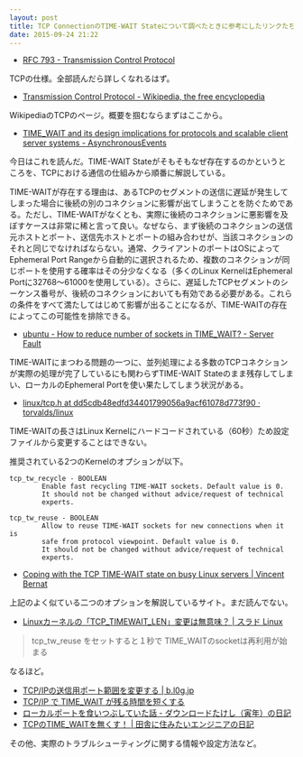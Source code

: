 ```yaml
---
layout: post
title: TCP ConnectionのTIME-WAIT Stateについて調べたときに参考にしたリンクたち
date: 2015-09-24 21:22
---
```


- [RFC 793 - Transmission Control Protocol](https://tools.ietf.org/html/rfc793)

TCPの仕様。全部読んだら詳しくなれるはず。

- [Transmission Control Protocol - Wikipedia, the free encyclopedia](https://en.wikipedia.org/wiki/Transmission_Control_Protocol)

WikipediaのTCPのページ。概要を掴むならまずはここから。

- [TIME_WAIT and its design implications for protocols and scalable client server systems - AsynchronousEvents](http://www.serverframework.com/asynchronousevents/2011/01/time-wait-and-its-design-implications-for-protocols-and-scalable-servers.html)

今日はこれを読んだ。TIME-WAIT Stateがそもそもなぜ存在するのかというところを、TCPにおける通信の仕組みから順番に解説している。

TIME-WAITが存在する理由は、あるTCPのセグメントの送信に遅延が発生してしまった場合に後続の別のコネクションに影響が出てしまうことを防ぐためである。ただし、TIME-WAITがなくとも、実際に後続のコネクションに悪影響を及ぼすケースは非常に稀と言って良い。なぜなら、まず後続のコネクションの送信元ホストとポート、送信先ホストとポートの組み合わせが、当該コネクションのそれと同じでなければならない。通常、クライアントのポートはOSによってEphemeral Port Rangeから自動的に選択されるため、複数のコネクションが同じポートを使用する確率はその分少なくなる（多くのLinux KernelはEphemeral Portに32768〜61000を使用している）。さらに、遅延したTCPセグメントのシーケンス番号が、後続のコネクションにおいても有効である必要がある。これらの条件をすべて満たしてはじめて影響が出ることになるが、TIME-WAITの存在によってこの可能性を排除できる。


- [ubuntu - How to reduce number of sockets in TIME_WAIT? - Server Fault](http://serverfault.com/questions/212093/how-to-reduce-number-of-sockets-in-time-wait)

TIME-WAITにまつわる問題の一つに、並列処理による多数のTCPコネクションが実際の処理が完了しているにも関わらずTIME-WAIT Stateのまま残存してしまい、ローカルのEphemeral Portを使い果たしてしまう状況がある。

- [linux/tcp.h at dd5cdb48edfd34401799056a9acf61078d773f90 · torvalds/linux](https://github.com/torvalds/linux/blob/dd5cdb48edfd34401799056a9acf61078d773f90/include/net/tcp.h#L117)

TIME-WAITの長さはLinux Kernelにハードコードされている（60秒）ため設定ファイルから変更することはできない。

推奨されている2つのKernelのオプションが以下。

```
tcp_tw_recycle - BOOLEAN
        Enable fast recycling TIME-WAIT sockets. Default value is 0.
        It should not be changed without advice/request of technical
        experts.

tcp_tw_reuse - BOOLEAN
        Allow to reuse TIME-WAIT sockets for new connections when it is
        safe from protocol viewpoint. Default value is 0.
        It should not be changed without advice/request of technical
        experts.
```

- [Coping with the TCP TIME-WAIT state on busy Linux servers | Vincent Bernat](http://vincent.bernat.im/en/blog/2014-tcp-time-wait-state-linux.html)

上記のよく似ている二つのオプションを解説しているサイト。まだ読んでない。

- [Linuxカーネルの「TCP_TIMEWAIT_LEN」変更は無意味？ | スラド Linux](http://linux.srad.jp/story/15/09/09/0648258/)

> tcp_tw_reuse をセットすると１秒で TIME_WAITのsocketは再利用が始まる

なるほど。

- [TCP/IPの送信用ポート範囲を変更する | b.l0g.jp](http://b.l0g.jp/linux/ip-local-port-range/)
- [TCP/IP で TIME_WAIT が残る時間を短くする](http://network.station.ez-net.jp/server/linux/network/time_wait.asp)
- [ローカルポートを食いつぶしていた話 - ダウンロードたけし（寅年）の日記](http://d.hatena.ne.jp/download_takeshi/20091013/1255443592)
- [TCPのTIME_WAITを無くす！ | 田舎に住みたいエンジニアの日記](http://blog.ybbo.net/2013/05/27/tcp%E3%81%AEtime_wait%E3%82%92%E7%84%A1%E3%81%8F%E3%81%99%EF%BC%81/)

その他、実際のトラブルシューティングに関する情報や設定方法など。
